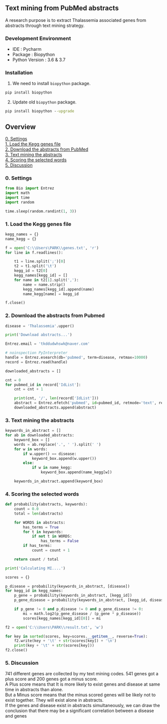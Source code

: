 ## Text mining from PubMed abstracts

A research purpose is to extract Thalassemia associated genes from abstracts through text mining strategy.  

### Development Environment
- IDE : Pycharm
- Package : Biopython
- Python Version : 3.6 & 3.7

### Installation

1. We need to install `biopython` package.  
```cmd
pip install biopython
```
2. Update old `biopython` package.
```cmd
pip install biopython --upgrade
```

## Overview

[0. Settings](#setting)  
[1. Load the Kegg genes file](#load)  
[2. Download the abstracts from PubMed](#download)  
[3. Text mining the abstracts](#textmining)  
[4. Scoring the selected words](#scoring)  
[5. Discussion](#discussion)  

### 0. Settings <a id="setting"></a>
```python
from Bio import Entrez
import math
import time
import random

time.sleep(random.randint(1, 3))

```

### 1. Load the Kegg genes file <a id="load"></a>
```python
kegg_names = {}
name_kegg = {}

f = open('C:\\Users\PARK\\genes.txt', 'r')
for line in f.readlines():

    t1 = line.split(';')[0]
    t2 = t1.split('\t')
    kegg_id = t2[0]
    kegg_names[kegg_id] = []
    for name in t2[1].split(','):
        name = name.strip()
        kegg_names[kegg_id].append(name)
        name_kegg[name] = kegg_id

f.close()
```

### 2. Download the abstracts from Pubmed <a id="download"></a>

``` python
disease = 'Thalassemia'.upper()

print('Download abstracts...')

Entrez.email = 'tkddudwhswk@naver.com'

# noinspection PyInterpreter
handle = Entrez.esearch(db='pubmed', term=disease, retmax=10000)
record = Entrez.read(handle)

downloaded_abstracts = []

cnt = 0
for pubmed_id in record['IdList']:
    cnt = cnt + 1

    print(cnt, '/', len(record['IdList']))
    abstract = Entrez.efetch('pubmed', id=pubmed_id, retmode='text', rettype='abstracts').read()
    downloaded_abstracts.append(abstract)
```

### 3. Text mining the abstracts <a id="textmining"></a>
``` python
keywords_in_abstract = []
for ab in downloaded_abstracts:
    keyword_box = []
    words = ab.replace('.', ' ').split(' ')
    for w in words:
        if w.upper() == disease:
            keyword_box.append(w.upper())
        else:
            if w in name_kegg:
                keyword_box.append(name_kegg[w])

    keywords_in_abstract.append(keyword_box)
```

### 4. Scoring the selected words <a id="scoring"></a>

``` python
def probability(abstracts, keywords):
    count = 0.0
    total = len(abstracts)

    for WORDS in abstracts:
        has_terms = True
        for t in keywords:
            if not t in WORDS:
                has_terms = False
        if has_terms:
            count = count + 1

    return count / total

print('Calculating MI....')

scores = {}

p_disease = probability(keywords_in_abstract, [disease])
for kegg_id in kegg_names:
    p_gene = probability(keywords_in_abstract, [kegg_id])
    p_gene_disease = probability(keywords_in_abstract, [kegg_id, disease])

    if p_gene != 0 and p_disease != 0 and p_gene_disease != 0:
        mi = math.log2(p_gene_disease / (p_gene * p_disease))
        scores[kegg_names[kegg_id][0]] = mi

f2 = open('C:\\Users\PARK\\result.txt', 'w')

for key in sorted(scores, key=scores.__getitem__, reverse=True):
    f2.write(key + '\t' + str(scores[key]) + '\n')
    print(key + '\t' + str(scores[key]))
f2.close()

```

### 5. Discussion <a id="discussion"></a>
741 different genes are collected by my text mining codes. 541 genes got a plus score and 200 genes got a minus score.  
A Plus score means that It is more likely to exist genes and disease at same time in abstracts than alone.  
But a Minus score means that the minus scored genes will be likely not to exist together. They will exist alone in abstracts.  
If the genes and disease exist in abstracts simultaneously, we can draw the conclusion that there may be a significant correlation between a disease and genes
